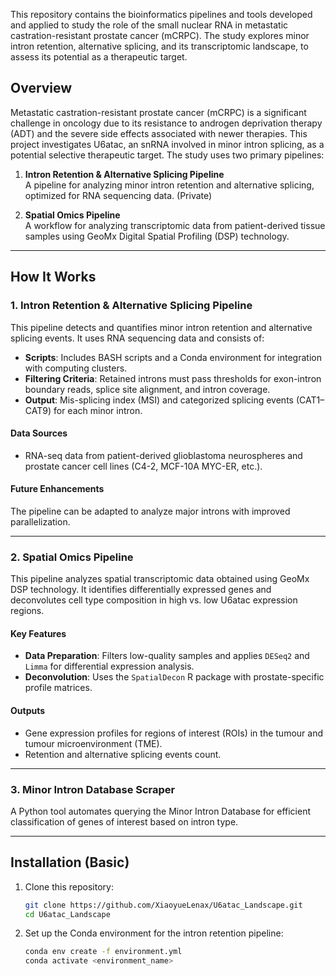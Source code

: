 
This repository contains the bioinformatics pipelines and tools developed and applied to study the role of the small nuclear RNA in metastatic castration-resistant prostate cancer (mCRPC). The study explores minor intron retention, alternative splicing, and its transcriptomic landscape, to assess its potential as a therapeutic target.

## Overview

Metastatic castration-resistant prostate cancer (mCRPC) is a significant challenge in oncology due to its resistance to androgen deprivation therapy (ADT) and the severe side effects associated with newer therapies. This project investigates U6atac, an snRNA involved in minor intron splicing, as a potential selective therapeutic target. The study uses two primary pipelines:

1. **Intron Retention & Alternative Splicing Pipeline**  
   A pipeline for analyzing minor intron retention and alternative splicing, optimized for RNA sequencing data. (Private)
   
2. **Spatial Omics Pipeline**  
   A workflow for analyzing transcriptomic data from patient-derived tissue samples using GeoMx Digital Spatial Profiling (DSP) technology.

---

## How It Works

### 1. **Intron Retention & Alternative Splicing Pipeline**
This pipeline detects and quantifies minor intron retention and alternative splicing events. It uses RNA sequencing data and consists of:

- **Scripts**: Includes BASH scripts and a Conda environment for integration with computing clusters.
- **Filtering Criteria**: Retained introns must pass thresholds for exon-intron boundary reads, splice site alignment, and intron coverage.
- **Output**: Mis-splicing index (MSI) and categorized splicing events (CAT1–CAT9) for each minor intron.

#### Data Sources
- RNA-seq data from patient-derived glioblastoma neurospheres and prostate cancer cell lines (C4-2, MCF-10A MYC-ER, etc.).

#### Future Enhancements
The pipeline can be adapted to analyze major introns with improved parallelization.

---

### 2. **Spatial Omics Pipeline**
This pipeline analyzes spatial transcriptomic data obtained using GeoMx DSP technology. It identifies differentially expressed genes and deconvolutes cell type composition in high vs. low U6atac expression regions.

#### Key Features
- **Data Preparation**: Filters low-quality samples and applies `DESeq2` and `Limma` for differential expression analysis.
- **Deconvolution**: Uses the `SpatialDecon` R package with prostate-specific profile matrices.

#### Outputs
- Gene expression profiles for regions of interest (ROIs) in the tumour and tumour microenvironment (TME).
- Retention and alternative splicing events count. 
---

### 3. **Minor Intron Database Scraper**
A Python tool automates querying the Minor Intron Database for efficient classification of genes of interest based on intron type.

---

## Installation (Basic)

1. Clone this repository:
   ```bash
   git clone https://github.com/XiaoyueLenax/U6atac_Landscape.git
   cd U6atac_Landscape

2. Set up the Conda environment for the intron retention pipeline:
    ```bash
    conda env create -f environment.yml
    conda activate <environment_name>
